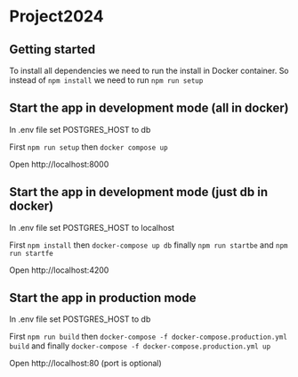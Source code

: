 # Project2024

## Getting started

To install all dependencies we need to run the install in Docker container.
So instead of `npm install` we need to run `npm run setup`

## Start the app in development mode (all in docker)

In .env file set POSTGRES_HOST to db

First
`npm run setup`
then
`docker compose up`

Open http://localhost:8000

## Start the app in development mode (just db in docker)

In .env file set POSTGRES_HOST to localhost

First
`npm install`
then
`docker-compose up db`
finally
`npm run startbe`
and
`npm run startfe`

Open http://localhost:4200

## Start the app in production mode

In .env file set POSTGRES_HOST to db

First
`npm run build`
then
`docker-compose -f docker-compose.production.yml build`
and finally
`docker-compose -f docker-compose.production.yml up`

Open http://localhost:80 (port is optional)
